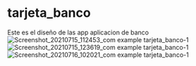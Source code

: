 # tarjeta_banco

Este es el diseño de las app aplicacion de banco 
![Screenshot_20210715_112453_com example tarjeta_banco-1](https://user-images.githubusercontent.com/24838069/125974753-ebd25234-104a-4f2d-a7f5-0dd4f18f0b7d.jpg)
![Screenshot_20210715_123619_com example tarjeta_banco-1](https://user-images.githubusercontent.com/24838069/125974756-3a4f0028-3bdc-4e35-a2bc-647598746207.jpg)
![Screenshot_20210716_102021_com example tarjeta_banco-1](https://user-images.githubusercontent.com/24838069/125974762-67163576-f6f8-4e61-9090-1170296c863d.jpg)



